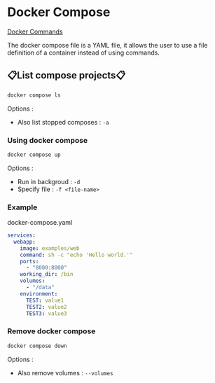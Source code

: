 # Docker Compose

[Docker Commands](Docker_Commands.md#docker-commands)

The docker compose file is a YAML file, it allows the user to use a file definition of a container instead of using commands.

## 📋List compose projects📋

```bash
docker compose ls
```

Options :

- Also list stopped composes : ``-a``

### Using docker compose

```bash
docker compose up
```

Options :

- Run in backgroud : ``-d``
- Specify file : ``-f <file-name>``

### Example

docker-compose.yaml

```YAML
services:
  webapp:
    image: examples/web
    command: sh -c "echo 'Hello world.'"
    ports:
      - "8000:8000"
    working_dir: /bin
    volumes:
      - "/data"
    environment:
      TEST: value1
      TEST2: value2
      TEST3: value3
```

### Remove docker compose

```bash
docker compose down
```

Options :

- Also remove volumes : ``--volumes``
